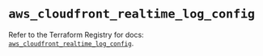 # `aws_cloudfront_realtime_log_config`

Refer to the Terraform Registry for docs: [`aws_cloudfront_realtime_log_config`](https://registry.terraform.io/providers/hashicorp/aws/6.13.0/docs/resources/cloudfront_realtime_log_config).

